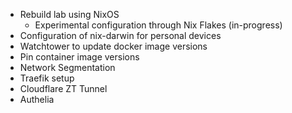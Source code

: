 - Rebuild lab using NixOS
  - Experimental configuration through Nix Flakes (in-progress)
- Configuration of nix-darwin for personal devices
- Watchtower to update docker image versions
- Pin container image versions
- Network Segmentation 
- Traefik setup
- Cloudflare ZT Tunnel
- Authelia
